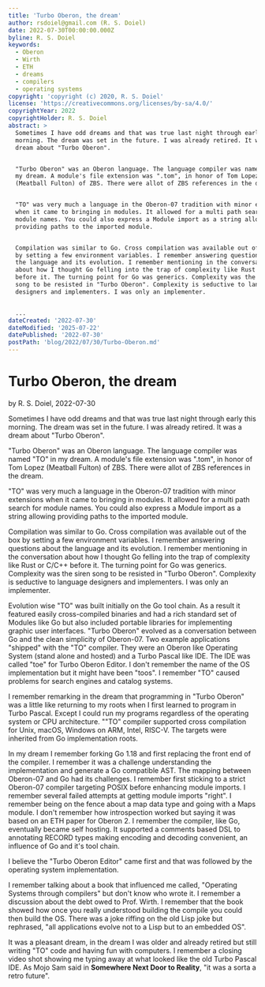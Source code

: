 ```yaml
---
title: 'Turbo Oberon, the dream'
author: rsdoiel@gmail.com (R. S. Doiel)
date: 2022-07-30T00:00:00.000Z
byline: R. S. Doiel
keywords:
  - Oberon
  - Wirth
  - ETH
  - dreams
  - compilers
  - operating systems
copyright: 'copyright (c) 2020, R. S. Doiel'
license: 'https://creativecommons.org/licenses/by-sa/4.0/'
copyrightYear: 2022
copyrightHolder: R. S. Doiel
abstract: >
  Sometimes I have odd dreams and that was true last night through early this
  morning. The dream was set in the future. I was already retired. It was a
  dream about "Turbo Oberon".


  "Turbo Oberon" was an Oberon language. The language compiler was named "TO" in
  my dream. A module's file extension was ".tom", in honor of Tom Lopez
  (Meatball Fulton) of ZBS. There were allot of ZBS references in the dream.


  "TO" was very much a language in the Oberon-07 tradition with minor extensions
  when it came to bringing in modules. It allowed for a multi path search for
  module names. You could also express a Module import as a string allowing
  providing paths to the imported module.


  Compilation was similar to Go. Cross compilation was available out of the box
  by setting a few environment variables. I remember answering questions about
  the language and its evolution. I remember mentioning in the conversation
  about how I thought Go felling into the trap of complexity like Rust or C/C++
  before it. The turning point for Go was generics. Complexity was the siren
  song to be resisted in "Turbo Oberon". Complexity is seductive to language
  designers and implementers. I was only an implementer.


  ...
dateCreated: '2022-07-30'
dateModified: '2025-07-22'
datePublished: '2022-07-30'
postPath: 'blog/2022/07/30/Turbo-Oberon.md'
---
```


Turbo Oberon, the dream
=======================

by R. S. Doiel, 2022-07-30

Sometimes I have odd dreams and that was true last night through early this morning. The dream was set in the future. I was already retired. It was a dream about "Turbo Oberon".

"Turbo Oberon" was an Oberon language. The language compiler was named "TO" in my dream. A module's file extension was ".tom", in honor of Tom Lopez (Meatball Fulton) of ZBS. There were allot of ZBS references in the dream.

"TO" was very much a language in the Oberon-07 tradition with minor extensions when it came to bringing in modules. It allowed for a multi path search for module names. You could also express a Module import as a string allowing providing paths to the imported module.

Compilation was similar to Go. Cross compilation was available out of the box by setting a few environment variables. I remember answering questions about the language and its evolution. I remember mentioning in the conversation about how I thought Go felling into the trap of complexity like Rust or C/C++ before it. The turning point for Go was generics. Complexity was the siren song to be resisted in "Turbo Oberon". Complexity is seductive to language designers and implementers. I was only an implementer.

Evolution wise "TO" was built initially on the Go tool chain. As a result it featured easily cross-compiled binaries and had a rich standard set of Modules like Go but also included portable libraries for implementing graphic user interfaces. "Turbo Oberon" evolved as a conversation between Go and the clean simplicity of Oberon-07. Two example applications "shipped" with the "TO" compiler. They were an Oberon like Operating System (stand alone and hosted) and a Turbo Pascal like IDE. The IDE was called "toe" for Turbo Oberon Editor. I don't remember the name of the OS implementation but it might have been "toos". I remember "TO" caused problems for search engines and catalog systems.

I remember remarking in the dream that programming in "Turbo Oberon" was a little like returning to my roots when I first learned to program in Turbo Pascal. Except I could run my programs regardless of the operating system or CPU architecture. ""TO" compiler supported cross compilation for Unix, macOS, Windows on ARM, Intel, RISC-V. The targets were inherited from Go implementation roots.

In my dream I remember forking Go 1.18 and first replacing the front end of the compiler. I remember it was a challenge understanding the implementation and generate a Go compatible AST. The mapping between Oberon-07 and Go had its challenges. I remember first sticking to a strict Oberon-07 compiler targeting POSIX before enhancing module imports. I remember several failed attempts at getting module imports "right". I remember being on the fence about a map data type and going with a Maps module.  I don't remember how introspection worked but saying it was based on an ETH paper for Oberon 2.  I remember the compiler, like Go, eventually became self hosting. It supported a comments based DSL to annotating RECORD types making encoding and decoding convenient, an influence of Go and it's tool chain.

I believe the "Turbo Oberon Editor" came first and that was followed by the operating system implementation.

I remember talking about a book that influenced me called, "Operating Systems through compilers" but don't know who wrote it. I remember a discussion about the debt owed to Prof. Wirth. I remember that the book showed how once you really understood building the compile you could then build the OS. There was a joke riffing on the old Lisp joke but rephrased, "all applications evolve not to a Lisp but to an embedded OS".

It was a pleasant dream, in the dream I was older and already retired but still writing "TO" code and having fun with computers. I remember a closing video shot showing me typing away at what looked like the old Turbo Pascal IDE. As Mojo Sam said in **Somewhere Next Door to Reality**, "it was a sorta a retro future".
